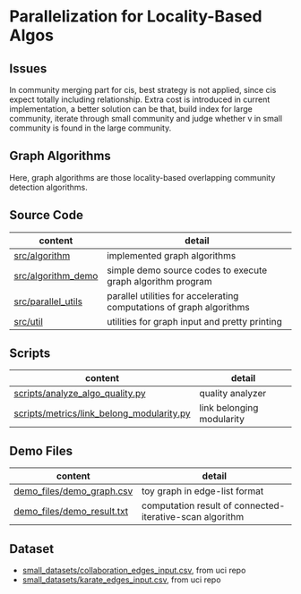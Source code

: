 # Parallelization for Locality-Based Algos

## Issues
In community merging part for cis, best strategy is not applied, since cis expect totally including relationship.
Extra cost is introduced in current implementation, a better solution can be that, build index for large community,
iterate through small community and judge whether v in small community is found in the large community.

## Graph Algorithms
Here, graph algorithms are those locality-based overlapping community detection algorithms.

## Source Code

content | detail
--- | ---
[src/algorithm](src/algorithm) | implemented graph algorithms
[src/algorithm_demo](src/algorithm_demo) | simple demo source codes to execute graph algorithm program
[src/parallel_utils](src/parallel_utils) | parallel utilities for accelerating computations of graph algorithms
[src/util](src/util) | utilities for graph input and pretty printing

## Scripts
content | detail
--- | ---
[scripts/analyze_algo_quality.py](scripts/analyze_algo_quality.py) | quality analyzer
[scripts/metrics/link_belong_modularity.py](scripts/metrics/link_belong_modularity.py) | link belonging modularity

## Demo Files
content | detail
--- | ---
[demo_files/demo_graph.csv](demo_files/demo_graph.csv) | toy graph in edge-list format
[demo_files/demo_result.txt](demo_files/demo_result.txt) | computation result of connected-iterative-scan algorithm

## Dataset
- [small_datasets/collaboration_edges_input.csv](small_datasets/collaboration_edges_input.csv), from uci repo
- [small_datasets/karate_edges_input.csv](small_datasets/karate_edges_input.csv), from uci repo
